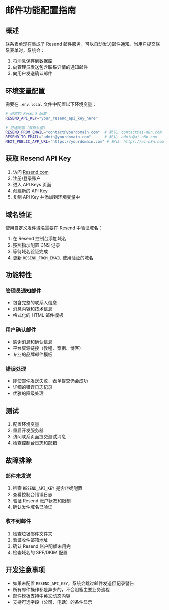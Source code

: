 # 邮件功能配置指南

## 概述

联系表单现在集成了 Resend 邮件服务，可以自动发送邮件通知。当用户提交联系表单时，系统会：

1. 将消息保存到数据库
2. 向管理员发送包含联系详情的通知邮件
3. 向用户发送确认邮件

## 环境变量配置

需要在 `.env.local` 文件中配置以下环境变量：

```bash
# 必需的 Resend 配置
RESEND_API_KEY="your_resend_api_key_here"

# 可选配置（有默认值）
RESEND_FROM_EMAIL="contact@yourdomain.com"  # 默认: contact@ai-n8n.com
RESEND_TO_EMAIL="admin@yourdomain.com"      # 默认: admin@ai-n8n.com
NEXT_PUBLIC_APP_URL="https://yourdomain.com" # 默认: https://ai-n8n.com
```

## 获取 Resend API Key

1. 访问 [Resend.com](https://resend.com)
2. 注册/登录账户
3. 进入 API Keys 页面
4. 创建新的 API Key
5. 复制 API Key 并添加到环境变量中

## 域名验证

使用自定义发件域名需要在 Resend 中验证域名：

1. 在 Resend 控制台添加域名
2. 按照指示配置 DNS 记录
3. 等待域名验证完成
4. 更新 `RESEND_FROM_EMAIL` 使用验证的域名

## 功能特性

### 管理员通知邮件
- 包含完整的联系人信息
- 消息内容和技术信息
- 格式化的 HTML 邮件模板

### 用户确认邮件
- 感谢消息和确认信息
- 平台资源链接（教程、案例、博客）
- 专业的品牌邮件模板

### 错误处理
- 即使邮件发送失败，表单提交仍会成功
- 详细的错误日志记录
- 优雅的降级处理

## 测试

1. 配置环境变量
2. 重启开发服务器
3. 访问联系页面提交测试消息
4. 检查控制台日志和邮箱

## 故障排除

### 邮件未发送
1. 检查 `RESEND_API_KEY` 是否正确配置
2. 查看控制台错误日志
3. 验证 Resend 账户状态和限制
4. 确认发件域名已验证

### 收不到邮件
1. 检查垃圾邮件文件夹
2. 验证收件邮箱地址
3. 确认 Resend 账户配额未用完
4. 检查域名的 SPF/DKIM 配置

## 开发注意事项

- 如果未配置 `RESEND_API_KEY`，系统会跳过邮件发送但记录警告
- 所有邮件操作都是异步的，不会阻塞主要业务流程
- 邮件模板支持中英文动态内容
- 支持可选字段（公司、电话）的条件显示 